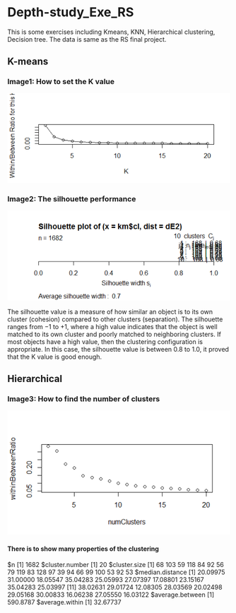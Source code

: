 # Depth-study_Exe_RS
This is some exercises including Kmeans, KNN, Hierarchical clustering, Decision tree. The data is same as the RS final project. 
## K-means
### Image1: How to set the K value
![image](https://github.com/jinglingxing/Depth-study_Exe_RS/blob/master/Rplot-Kmeans.png)
### Image2: The silhouette performance 
![image](https://github.com/jinglingxing/Depth-study_Exe_RS/blob/master/Rplot-kmeans-silhouette.png)

The silhouette value is a measure of how similar an object is to its own cluster (cohesion) compared to other clusters (separation). The silhouette ranges from −1 to +1, where a high value indicates that the object is well matched to its own cluster and poorly matched to neighboring clusters. If most objects have a high value, then the clustering configuration is appropriate. 
In this case, the silhouette value is between 0.8 to 1.0, it proved that the K value is good enough.
## Hierarchical
### Image3: How to find the number of clusters
![image](https://github.com/jinglingxing/Depth-study_Exe_RS/blob/master/Rplot-hierarchical.png)
#### There is to show many properties of the clustering
$n
[1] 1682
$cluster.number
[1] 20
$cluster.size
 [1]  68 103  59 118  84  92  56  79 119  83 128  97  39  94  66  99 100  53  92  53
$median.distance
 [1] 20.09975 31.00000 18.05547 35.04283 25.05993 27.07397 17.08801 23.15167 35.04283 25.03997
[11] 38.02631 29.01724 12.08305 28.03569 20.02498 29.05168 30.00833 16.06238 27.05550 16.03122
$average.between
[1] 590.8787
$average.within
[1] 32.67737
